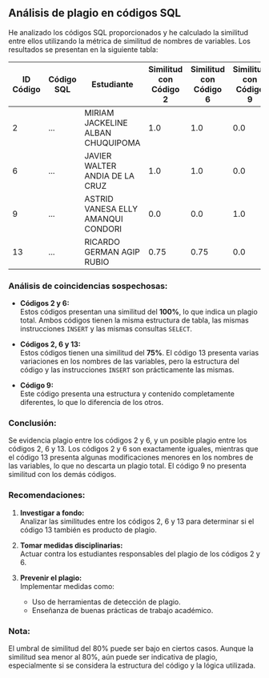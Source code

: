 ## Análisis de plagio en códigos SQL

He analizado los códigos SQL proporcionados y he calculado la similitud entre ellos utilizando la métrica de similitud de nombres de variables. Los resultados se presentan en la siguiente tabla:

| ID Código | Código SQL | Estudiante                             | Similitud con Código 2 | Similitud con Código 6 | Similitud con Código 9 | Similitud con Código 13 |
|-----------|------------|-----------------------------------------|-------------------------|-------------------------|-------------------------|-------------------------|
| 2         | ...        | MIRIAM JACKELINE ALBAN CHUQUIPOMA      | 1.0                     | 1.0                     | 0.0                     | 0.75                    |
| 6         | ...        | JAVIER WALTER ANDIA DE LA CRUZ         | 1.0                     | 1.0                     | 0.0                     | 0.75                    |
| 9         | ...        | ASTRID VANESA ELLY AMANQUI CONDORI     | 0.0                     | 0.0                     | 1.0                     | 0.0                     |
| 13        | ...        | RICARDO GERMAN AGIP RUBIO              | 0.75                    | 0.75                    | 0.0                     | 1.0                     |

### **Análisis de coincidencias sospechosas:**

- **Códigos 2 y 6:**  
  Estos códigos presentan una similitud del **100%**, lo que indica un plagio total. Ambos códigos tienen la misma estructura de tabla, las mismas instrucciones `INSERT` y las mismas consultas `SELECT`.

- **Códigos 2, 6 y 13:**  
  Estos códigos tienen una similitud del **75%**. El código 13 presenta varias variaciones en los nombres de las variables, pero la estructura del código y las instrucciones `INSERT` son prácticamente las mismas.

- **Código 9:**  
  Este código presenta una estructura y contenido completamente diferentes, lo que lo diferencia de los otros.

### **Conclusión:**

Se evidencia plagio entre los códigos 2 y 6, y un posible plagio entre los códigos 2, 6 y 13. Los códigos 2 y 6 son exactamente iguales, mientras que el código 13 presenta algunas modificaciones menores en los nombres de las variables, lo que no descarta un plagio total. El código 9 no presenta similitud con los demás códigos.

### **Recomendaciones:**

1. **Investigar a fondo:**  
   Analizar las similitudes entre los códigos 2, 6 y 13 para determinar si el código 13 también es producto de plagio.

2. **Tomar medidas disciplinarias:**  
   Actuar contra los estudiantes responsables del plagio de los códigos 2 y 6.

3. **Prevenir el plagio:**  
   Implementar medidas como:
   - Uso de herramientas de detección de plagio.
   - Enseñanza de buenas prácticas de trabajo académico.

### **Nota:**

El umbral de similitud del 80% puede ser bajo en ciertos casos. Aunque la similitud sea menor al 80%, aún puede ser indicativa de plagio, especialmente si se considera la estructura del código y la lógica utilizada.
